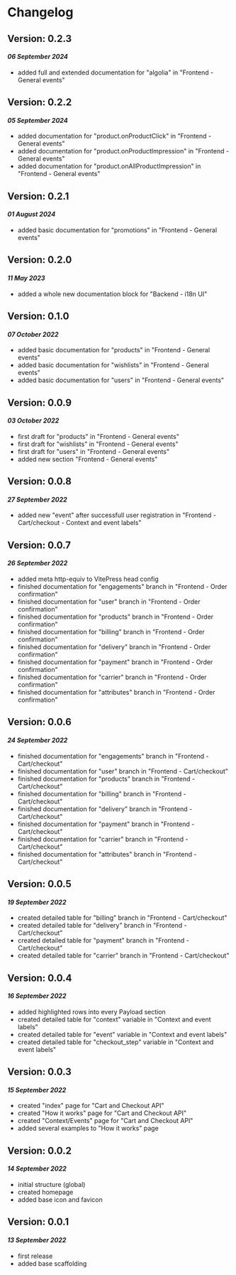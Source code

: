 # Changelog

## Version: 0.2.3
#### _06 September 2024_
- added full and extended documentation for "algolia" in "Frontend - General events"

## Version: 0.2.2
#### _05 September 2024_
- added documentation for "product.onProductClick" in "Frontend - General events"
- added documentation for "product.onProductImpression" in "Frontend - General events"
- added documentation for "product.onAllProductImpression" in "Frontend - General events"

## Version: 0.2.1
#### _01 August 2024_
- added basic documentation for "promotions" in "Frontend - General events"

## Version: 0.2.0
#### _11 May 2023_
- added a whole new documentation block for "Backend - i18n UI"

## Version: 0.1.0
#### _07 October 2022_
- added basic documentation for "products" in "Frontend - General events"
- added basic documentation for "wishlists" in "Frontend - General events"
- added basic documentation for "users" in "Frontend - General events"

## Version: 0.0.9
#### _03 October 2022_
- first draft for "products" in "Frontend - General events"
- first draft for "wishlists" in "Frontend - General events"
- first draft for "users" in "Frontend - General events"
- added new section "Frontend - General events"

## Version: 0.0.8
#### _27 September 2022_
- added new "event" after successfull user registration in "Frontend - Cart/checkout - Context and event labels"

## Version: 0.0.7
#### _26 September 2022_
- added meta http-equiv to VitePress head config
- finished documentation for "engagements" branch in "Frontend - Order confirmation"
- finished documentation for "user" branch in "Frontend - Order confirmation"
- finished documentation for "products" branch in "Frontend - Order confirmation"
- finished documentation for "billing" branch in "Frontend - Order confirmation"
- finished documentation for "delivery" branch in "Frontend - Order confirmation"
- finished documentation for "payment" branch in "Frontend - Order confirmation"
- finished documentation for "carrier" branch in "Frontend - Order confirmation"
- finished documentation for "attributes" branch in "Frontend - Order confirmation"

## Version: 0.0.6
#### _24 September 2022_
- finished documentation for "engagements" branch in "Frontend - Cart/checkout"
- finished documentation for "user" branch in "Frontend - Cart/checkout"
- finished documentation for "products" branch in "Frontend - Cart/checkout"
- finished documentation for "billing" branch in "Frontend - Cart/checkout"
- finished documentation for "delivery" branch in "Frontend - Cart/checkout"
- finished documentation for "payment" branch in "Frontend - Cart/checkout"
- finished documentation for "carrier" branch in "Frontend - Cart/checkout"
- finished documentation for "attributes" branch in "Frontend - Cart/checkout"

## Version: 0.0.5
#### _19 September 2022_
- created detailed table for "billing" branch in "Frontend - Cart/checkout"
- created detailed table for "delivery" branch in "Frontend - Cart/checkout"
- created detailed table for "payment" branch in "Frontend - Cart/checkout"
- created detailed table for "carrier" branch in "Frontend - Cart/checkout"

## Version: 0.0.4 
#### _16 September 2022_
- added highlighted rows into every Payload section
- created detailed table for "context" variable in "Context and event labels"
- created detailed table for "event" variable in "Context and event labels"
- created detailed table for "checkout_step" variable in "Context and event labels"

## Version: 0.0.3 
#### _15 September 2022_
- created "index" page for "Cart and Checkout API"
- created "How it works" page for "Cart and Checkout API"
- created "Context/Events" page for "Cart and Checkout API"
- added several examples to "How it works" page

## Version: 0.0.2
#### _14 September 2022_
- initial structure (global)
- created homepage
- added base icon and favicon

## Version: 0.0.1
#### _13 September 2022_
- first release
- added base scaffolding